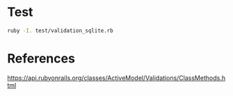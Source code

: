 
# Test

```bash
ruby -I. test/validation_sqlite.rb
```

# References

https://api.rubyonrails.org/classes/ActiveModel/Validations/ClassMethods.html